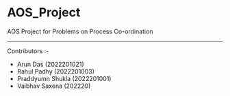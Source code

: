 # AOS_Project
AOS Project for Problems on Process Co-ordination
*************************************************
Contributors :-
<br>
- Arun Das (2022201021)
- Rahul Padhy (2022201003)
- Praddyumn Shukla (2022201001)
- Vaibhav Saxena (202220)
